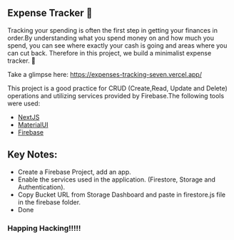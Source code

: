 ## Expense Tracker 💸

Tracking your spending is often the first step in getting your finances in order.By understanding what you spend money on and how much you spend, you can see where exactly your cash is going and areas where you can cut back. Therefore in this project, we build a minimalist expense tracker. 🎯

Take a glimpse here: https://expenses-tracking-seven.vercel.app/

This project is a good practice for CRUD (Create,Read, Update and Delete) operations and utilizing services provided by Firebase.The following tools were used:

- [NextJS](https://nextjs.org/)
- [MaterialUI](https://mui.com/)
- [Firebase](firebase.google.com)

## Key Notes:

- Create a Firebase Project, add an app.
- Enable the services used in the application. (Firestore, Storage and Authentication).
- Copy Bucket URL from Storage Dashboard and paste in firestore.js file in the firebase folder.
- Done

### Happing Hacking!!!!!
